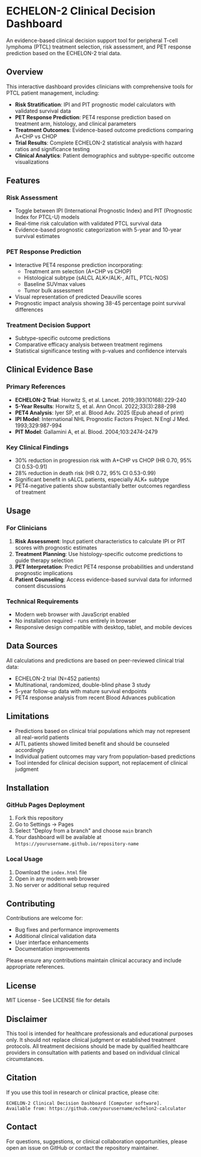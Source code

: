 # ECHELON-2 Clinical Decision Dashboard

An evidence-based clinical decision support tool for peripheral T-cell lymphoma (PTCL) treatment selection, risk assessment, and PET response prediction based on the ECHELON-2 trial data.

## Overview

This interactive dashboard provides clinicians with comprehensive tools for PTCL patient management, including:

- **Risk Stratification**: IPI and PIT prognostic model calculators with validated survival data
- **PET Response Prediction**: PET4 response prediction based on treatment arm, histology, and clinical parameters
- **Treatment Outcomes**: Evidence-based outcome predictions comparing A+CHP vs CHOP
- **Trial Results**: Complete ECHELON-2 statistical analysis with hazard ratios and significance testing
- **Clinical Analytics**: Patient demographics and subtype-specific outcome visualizations

## Features

### Risk Assessment
- Toggle between IPI (International Prognostic Index) and PIT (Prognostic Index for PTCL-U) models
- Real-time risk calculation with validated PTCL survival data
- Evidence-based prognostic categorization with 5-year and 10-year survival estimates

### PET Response Prediction
- Interactive PET4 response prediction incorporating:
  - Treatment arm selection (A+CHP vs CHOP)
  - Histological subtype (sALCL ALK+/ALK-, AITL, PTCL-NOS)
  - Baseline SUVmax values
  - Tumor bulk assessment
- Visual representation of predicted Deauville scores
- Prognostic impact analysis showing 38-45 percentage point survival differences

### Treatment Decision Support
- Subtype-specific outcome predictions
- Comparative efficacy analysis between treatment regimens
- Statistical significance testing with p-values and confidence intervals

## Clinical Evidence Base

### Primary References
- **ECHELON-2 Trial**: Horwitz S, et al. Lancet. 2019;393(10168):229-240
- **5-Year Results**: Horwitz S, et al. Ann Oncol. 2022;33(3):288-298
- **PET4 Analysis**: Iyer SP, et al. Blood Adv. 2025 (Epub ahead of print)
- **IPI Model**: International NHL Prognostic Factors Project. N Engl J Med. 1993;329:987-994
- **PIT Model**: Gallamini A, et al. Blood. 2004;103:2474-2479

### Key Clinical Findings
- 30% reduction in progression risk with A+CHP vs CHOP (HR 0.70, 95% CI 0.53-0.91)
- 28% reduction in death risk (HR 0.72, 95% CI 0.53-0.99)
- Significant benefit in sALCL patients, especially ALK+ subtype
- PET4-negative patients show substantially better outcomes regardless of treatment

## Usage

### For Clinicians
1. **Risk Assessment**: Input patient characteristics to calculate IPI or PIT scores with prognostic estimates
2. **Treatment Planning**: Use histology-specific outcome predictions to guide therapy selection
3. **PET Interpretation**: Predict PET4 response probabilities and understand prognostic implications
4. **Patient Counseling**: Access evidence-based survival data for informed consent discussions

### Technical Requirements
- Modern web browser with JavaScript enabled
- No installation required - runs entirely in browser
- Responsive design compatible with desktop, tablet, and mobile devices

## Data Sources

All calculations and predictions are based on peer-reviewed clinical trial data:
- ECHELON-2 trial (N=452 patients)
- Multinational, randomized, double-blind phase 3 study
- 5-year follow-up data with mature survival endpoints
- PET4 response analysis from recent Blood Advances publication

## Limitations

- Predictions based on clinical trial populations which may not represent all real-world patients
- AITL patients showed limited benefit and should be counseled accordingly
- Individual patient outcomes may vary from population-based predictions
- Tool intended for clinical decision support, not replacement of clinical judgment

## Installation

### GitHub Pages Deployment
1. Fork this repository
2. Go to Settings → Pages
3. Select "Deploy from a branch" and choose `main` branch
4. Your dashboard will be available at `https://yourusername.github.io/repository-name`

### Local Usage
1. Download the `index.html` file
2. Open in any modern web browser
3. No server or additional setup required

## Contributing

Contributions are welcome for:
- Bug fixes and performance improvements
- Additional clinical validation data
- User interface enhancements
- Documentation improvements

Please ensure any contributions maintain clinical accuracy and include appropriate references.

## License

MIT License - See LICENSE file for details

## Disclaimer

This tool is intended for healthcare professionals and educational purposes only. It should not replace clinical judgment or established treatment protocols. All treatment decisions should be made by qualified healthcare providers in consultation with patients and based on individual clinical circumstances.

## Citation

If you use this tool in research or clinical practice, please cite:
```
ECHELON-2 Clinical Decision Dashboard [Computer software]. 
Available from: https://github.com/yourusername/echelon2-calculator
```

## Contact

For questions, suggestions, or clinical collaboration opportunities, please open an issue on GitHub or contact the repository maintainer.
